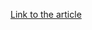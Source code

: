 [Link to the article](https://techcommunity.microsoft.com/t5/microsoft-365-blog/helping-users-stay-safe-blocking-internet-macros-by-default-in/ba-p/3071805)
